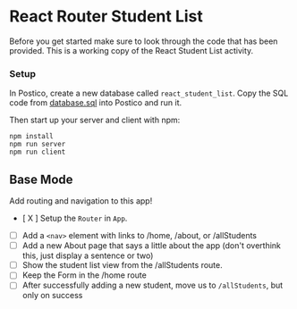# React Router Student List

Before you get started make sure to look through the code that has been provided. This is a working copy of the React Student List activity.

### Setup

In Postico, create a new database called `react_student_list`. Copy the SQL code from [database.sql](./database.sql) into Postico and run it.

Then start up your server and client with npm:

```
npm install
npm run server
npm run client
```

## Base Mode

Add routing and navigation to this app!

- [ X ] Setup the `Router` in `App`.
- [ ] Add a `<nav>` element with links to /home, /about, or /allStudents
- [ ] Add a new About page that says a little about the app (don't overthink this, just display a sentence or two)
- [ ] Show the student list view from the /allStudents route.
- [ ] Keep the Form in the /home route
- [ ] After successfully adding a new student, move us to `/allStudents`, but only on success
